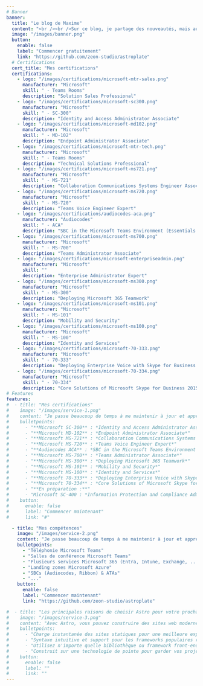 ```yaml
---
# Banner
banner:
  title: "Le blog de Maxime"
  content: "<br /><br />Sur ce blog, je partage des nouveautés, mais aussi mes connaissances et expériences pour tirer le meilleur parti des outils numériques. Que vous soyez un professionnel de l'informatique, un gestionnaire ou simplement curieux d'en savoir plus sur les environnements de travail modernes, vous trouverez ici des ressources utiles et des idées inspirantes pour vous aider à réussir dans votre transformation numérique.<br /><br />"
  image: "/images/banner.png"
  button:
    enable: false
    label: "Commencer gratuitement"
    link: "https://github.com/zeon-studio/astroplate"
  # Certifications
  cert_title: "Mes certifications"
  certifications:
    - logo: "/images/certifications/microsoft-mtr-sales.png"
      manufacturer: "Microsoft"
      skill: " - Teams Rooms"
      description: "Solution Sales Professional"
    - logo: "/images/certifications/microsoft-sc300.png"
      manufacturer: "Microsoft"
      skill: " - SC-300"
      description: "Identity and Access Administrator Associate"
    - logo: "/images/certifications/microsoft-md102.png"
      manufacturer: "Microsoft"
      skill: " - MD-102"
      description: "Endpoint Administrator Associate"
    - logo: "/images/certifications/microsoft-mtr-tech.png"
      manufacturer: "Microsoft"
      skill: " - Teams Rooms"
      description: "Technical Solutions Professional"
    - logo: "/images/certifications/microsoft-ms721.png"
      manufacturer: "Microsoft"
      skill: " - MS-721"
      description: "Collaboration Communications Systems Engineer Associate"
    - logo: "/images/certifications/microsoft-ms720.png"
      manufacturer: "Microsoft"
      skill: " - MS-720"
      description: "Teams Voice Engineer Expert"
    - logo: "/images/certifications/audiocodes-aca.png"
      manufacturer: "Audiocodes"
      skill: " - ACA"
      description: "SBC in the Microsoft Teams Environment (Essentials & Configuration)"
    - logo: "/images/certifications/microsoft-ms700.png"
      manufacturer: "Microsoft"
      skill: " - MS-700"
      description: "Teams Administrator Associate"
    - logo: "/images/certifications/microsoft-enterpriseadmin.png"
      manufacturer: "Microsoft"
      skill: ""
      description: "Enterprise Administrator Expert"
    - logo: "/images/certifications/microsoft-ms300.png"
      manufacturer: "Microsoft"
      skill: " - MS-300"
      description: "Deploying Microsoft 365 Teamwork"
    - logo: "/images/certifications/microsoft-ms101.png"
      manufacturer: "Microsoft"
      skill: " - MS-101"
      description: "Mobility and Security"
    - logo: "/images/certifications/microsoft-ms100.png"
      manufacturer: "Microsoft"
      skill: " - MS-100"
      description: "Identity and Services"
    - logo: "/images/certifications/microsoft-70-333.png"
      manufacturer: "Microsoft"
      skill: " - 70-333"
      description: "Deploying Enterprise Voice with Skype for Business 2015"
    - logo: "/images/certifications/microsoft-70-334.png"
      manufacturer: "Microsoft"
      skill: " - 70-334"
      description: "Core Solutions of Microsoft Skype for Business 2015"
# Features
features:
#  - title: "Mes certifications"
#    image: "/images/service-1.png"
#    content: "Je passe beaucoup de temps à me maintenir à jour et apprendre de nouvelles choses pour être capable de fournir le meilleur accompagnement dans mes projets."
#    bulletpoints:
#      - "**Microsoft SC-300** : *Identity and Access Administrator Associate*"
#      - "**Microsoft MD-102** : *Endpoint Administrator Associate*"
#      - "**Microsoft MS-721** : *Collaboration Communications Systems Engineer Associate*"
#      - "**Microsoft MS-720** : *Teams Voice Engineer Expert*"
#      - "**Audiocodes ACA** : *SBC in the Microsoft Teams Environment (Essentials & Configuration)*"
#      - "**Microsoft MS-700** : *Teams Administrator Associate*"
#      - "**Microsoft MS-300** : *Deploying Microsoft 365 Teamwork*"
#      - "**Microsoft MS-101** : *Mobility and Security*"
#      - "**Microsoft MS-100** : *Identity and Services*"
#      - "**Microsoft 70-333** : *Deploying Enterprise Voice with Skype for Business 2015*"
#      - "**Microsoft 70-334** : *Core Solutions of Microsoft Skype for Business 2015*"
#      - "**En préparation :**"
#      - "Microsoft SC-400 : *Information Protection and Compliance Administrator Associate*"
#    button:
#      enable: false
#      label: "Commencer maintenant"
#      link: "#"

  - title: "Mes compétences"
    image: "/images/service-2.png"
    content: "Je passe beaucoup de temps à me maintenir à jour et apprendre de nouvelles choses pour être capable de fournir le meilleur accompagnement dans mes projets."
    bulletpoints:
      - "Téléphonie Microsoft Teams"
      - "Salles de conférence Microsoft Teams"
      - "Plusieurs services Microsoft 365 (Entra, Intune, Exchange, ...)"
      - "Landing zones Microsoft Azure"
      - "SBCs (Audiocodes, Ribbon) & ATAs"
      - "..."
    button:
      enable: false
      label: "Commencer maintenant"
      link: "https://github.com/zeon-studio/astroplate"

#  - title: "Les principales raisons de choisir Astro pour votre prochain projet"
#    image: "/images/service-3.png"
#    content: "Avec Astro, vous pouvez construire des sites web modernes et centrés sur le contenu sans sacrifier la performance ou la facilité d'utilisation."
#    bulletpoints:
#      - "Charge instantanée des sites statiques pour une meilleure expérience utilisateur et SEO."
#      - "Syntaxe intuitive et support pour les frameworks populaires rendent l'apprentissage et l'utilisation d'Astro un jeu d'enfant."
#      - "Utilisez n'importe quelle bibliothèque ou framework front-end, ou construisez des composants personnalisés, pour tout type de projet."
#      - "Construit sur une technologie de pointe pour garder vos projets à jour avec les dernières normes web."
#    button:
#      enable: false
#      label: ""
#      link: ""
---
```

